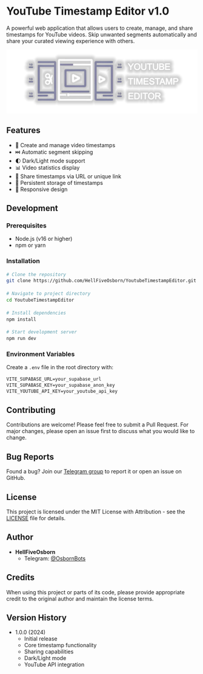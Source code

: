 # YouTube Timestamp Editor v1.0

A powerful web application that allows users to create, manage, and share timestamps for YouTube videos. Skip unwanted segments automatically and share your curated viewing experience with others.

![YouTube Timestamp Editor Logo](/src/assets/logotipo.png)

## Features

- 🎯 Create and manage video timestamps
- ⏭️ Automatic segment skipping
- 🌓 Dark/Light mode support
- 📊 Video statistics display
- 🔗 Share timestamps via URL or unique link
- 💾 Persistent storage of timestamps
- 📱 Responsive design

## Development

### Prerequisites

- Node.js (v16 or higher)
- npm or yarn

### Installation

```bash
# Clone the repository
git clone https://github.com/HellFiveOsborn/YoutubeTimestampEditor.git

# Navigate to project directory
cd YoutubeTimestampEditor

# Install dependencies
npm install

# Start development server
npm run dev
```

### Environment Variables

Create a `.env` file in the root directory with:

```env
VITE_SUPABASE_URL=your_supabase_url
VITE_SUPABASE_KEY=your_supabase_anon_key
VITE_YOUTUBE_API_KEY=your_youtube_api_key
```

## Contributing

Contributions are welcome! Please feel free to submit a Pull Request. For major changes, please open an issue first to discuss what you would like to change.

## Bug Reports

Found a bug? Join our [Telegram group](https://t.me/OsbornBots) to report it or open an issue on GitHub.

## License

This project is licensed under the MIT License with Attribution - see the [LICENSE](LICENSE) file for details.

## Author

- **HellFiveOsborn**
  - Telegram: [@OsbornBots](https://t.me/OsbornBots)

## Credits

When using this project or parts of its code, please provide appropriate credit to the original author and maintain the license terms.

## Version History

- 1.0.0 (2024)
  - Initial release
  - Core timestamp functionality
  - Sharing capabilities
  - Dark/Light mode
  - YouTube API integration
